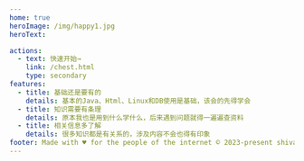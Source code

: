```yaml
---
home: true
heroImage: /img/happy1.jpg
heroText:

actions:
  - text: 快速开始→
    link: /chest.html
    type: secondary
features:
  - title: 基础还是要有的
    details: 基本的Java、Html、Linux和DB使用是基础，该会的先得学会
  - title: 知识需要有条理
    details: 原本我也是用到什么学什么，后来遇到问题就得一遍遍查资料
  - title: 相关信息多了解
    details: 很多知识都是有关系的，涉及内容不会也得有印象
footer: Made with ♥ for the people of the internet © 2023-present shiva
---
```

